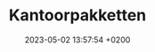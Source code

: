 ---
layout: post
title:  "Kantoorpakketten"
date:   2023-05-02 13:57:54 +0200
categories: jekyll update
---